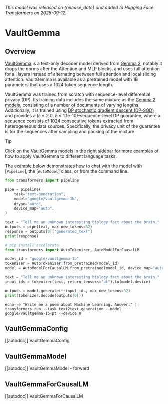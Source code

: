 <!--Copyright 2025 the HuggingFace Team. All rights reserved.

Licensed under the Apache License, Version 2.0 (the "License");
you may not use this file except in compliance with the License.
You may obtain a copy of the License at

    http://www.apache.org/licenses/LICENSE-2.0

Unless required by applicable law or agreed to in writing, software
distributed under the License is distributed on an "AS IS" BASIS,
WITHOUT WARRANTIES OR CONDITIONS OF ANY KIND, either express or implied.
See the License for the specific language governing permissions and
limitations under the License.

⚠️ Note that this file is in Markdown but contain specific syntax for our doc-builder (similar to MDX) that may not be rendered properly in your Markdown viewer.

-->
*This model was released on {release_date} and added to Hugging Face Transformers on 2025-09-12.*

# VaultGemma

## Overview

[VaultGemma](https://services.google.com/fh/files/blogs/vaultgemma_tech_report.pdf) is a text-only decoder model
derived from [Gemma 2](https://huggingface.co/docs/transformers/en/model_doc/gemma2), notably it drops the norms after
the Attention and MLP blocks, and uses full attention for all layers instead of alternating between full attention and
local sliding attention. VaultGemma is available as a pretrained model with 1B parameters that uses a 1024 token
sequence length.

VaultGemma was trained from scratch with sequence-level differential privacy (DP). Its training data includes the same
mixture as the [Gemma 2 models](https://huggingface.co/collections/google/gemma-2-release-667d6600fd5220e7b967f315),
consisting of a number of documents of varying lengths. Additionally, it is trained using
[DP stochastic gradient descent (DP-SGD)](https://huggingface.co/papers/1607.00133) and provides a
(ε ≤ 2.0, δ ≤ 1.1e-10)-sequence-level DP guarantee, where a sequence consists of 1024 consecutive tokens extracted from
heterogeneous data sources. Specifically, the privacy unit of the guarantee is for the sequences after sampling and
packing of the mixture.

> [!TIP]
> Click on the VaultGemma models in the right sidebar for more examples of how to apply VaultGemma to different language tasks.

The example below demonstrates how to chat with the model with [`Pipeline`], the [`AutoModel`] class, or from the
command line.

<hfoptions id="usage">
<hfoption id="Pipeline">

```python
from transformers import pipeline

pipe = pipeline(
    task="text-generation",
    model="google/vaultgemma-1b",
    dtype="auto",
    device_map="auto",
)

text = "Tell me an unknown interesting biology fact about the brain."
outputs = pipe(text, max_new_tokens=32)
response = outputs[0]["generated_text"]
print(response)
```

</hfoption>
<hfoption id="AutoModel">

```python
# pip install accelerate
from transformers import AutoTokenizer, AutoModelForCausalLM

model_id = "google/vaultgemma-1b"
tokenizer = AutoTokenizer.from_pretrained(model_id)
model = AutoModelForCausalLM.from_pretrained(model_id, device_map="auto", dtype="auto")

text = "Tell me an unknown interesting biology fact about the brain."
input_ids = tokenizer(text, return_tensors="pt").to(model.device)

outputs = model.generate(**input_ids, max_new_tokens=32)
print(tokenizer.decode(outputs[0]))
```

</hfoption>
<hfoption id="transformers CLI">

```
echo -e "Write me a poem about Machine Learning. Answer:" | transformers run --task text2text-generation --model google/vaultgemma-1b-pt --device 0
```

</hfoption>
</hfoptions>

## VaultGemmaConfig

[[autodoc]] VaultGemmaConfig

## VaultGemmaModel

[[autodoc]] VaultGemmaModel
    - forward

## VaultGemmaForCausalLM

[[autodoc]] VaultGemmaForCausalLM
